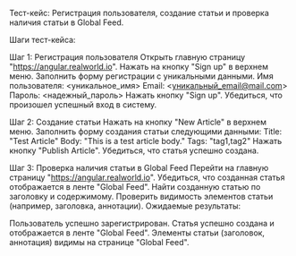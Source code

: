 Тест-кейс: Регистрация пользователя, создание статьи и проверка наличия статьи в Global Feed.

Шаги тест-кейса:

Шаг 1: Регистрация пользователя
Открыть главную страницу "https://angular.realworld.io".
Нажать на кнопку "Sign up" в верхнем меню.
Заполнить форму регистрации с уникальными данными.
Имя пользователя: <уникальное_имя>
Email: <уникальный_email@mail.com>
Пароль: <надежный_пароль>
Нажать кнопку "Sign up".
Убедиться, что произошел успешный вход в систему.

Шаг 2: Создание статьи
Нажать на кнопку "New Article" в верхнем меню.
Заполнить форму создания статьи следующими данными:
Title: "Test Article"
Body: "This is a test article body."
Tags: "tag1,tag2"
Нажать кнопку "Publish Article".
Убедиться, что статья успешно создана.

Шаг 3: Проверка наличия статьи в Global Feed
Перейти на главную страницу "https://angular.realworld.io".
Убедиться, что созданная статья отображается в ленте "Global Feed".
Найти созданную статью по заголовку и содержимому.
Проверить видимость элементов статьи (например, заголовка, аннотации).
Ожидаемые результаты:

Пользователь успешно зарегистрирован.
Статья успешно создана и отображается в ленте "Global Feed".
Элементы статьи (заголовок, аннотация) видимы на странице "Global Feed".


